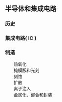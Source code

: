 ## **半导体和集成电路**

### **历史**



### **集成电路( IC )**



### **制造**

&emsp;&emsp;热氧化  
&emsp;&emsp;掩模版和光刻  
&emsp;&emsp;刻蚀  
&emsp;&emsp;扩散  
&emsp;&emsp;离子注入  
&emsp;&emsp;金属化、键合和封装  